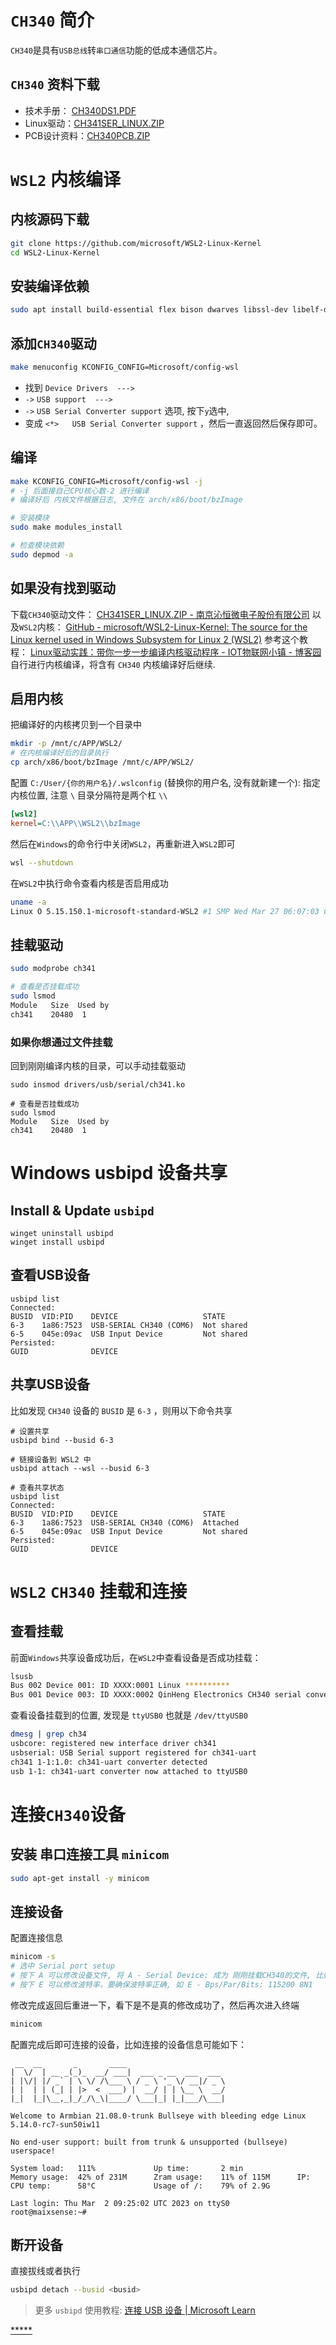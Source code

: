 # `CH340` 简介

`CH340`是具有`USB总线`转`串口通信`功能的低成本通信芯片。

## `CH340` 资料下载

- 技术手册： [CH340DS1.PDF](https://www.wch.cn/downloads/CH340DS1_PDF.html)
- Linux驱动：[CH341SER\_LINUX.ZIP](https://www.wch.cn/download/CH341SER_LINUX_ZIP.html)
- PCB设计资料：[CH340PCB.ZIP](https://www.wch.cn/downloads/CH340PCB_ZIP.html)


# `WSL2` 内核编译

## 内核源码下载

```bash
git clone https://github.com/microsoft/WSL2-Linux-Kernel
cd WSL2-Linux-Kernel
```

## 安装编译依赖

```bash
sudo apt install build-essential flex bison dwarves libssl-dev libelf-dev
```

## 添加`CH340`驱动

```bash
make menuconfig KCONFIG_CONFIG=Microsoft/config-wsl
```

* 找到 `Device Drivers  --->` 
* `->` `USB support  ---> ` 
* `->` `USB Serial Converter support` 选项, 按下`y`选中,
* 变成 `<*>   USB Serial Converter support` ，然后一直返回然后保存即可。


## 编译

```bash
make KCONFIG_CONFIG=Microsoft/config-wsl -j
# -j 后面接自己CPU核心数-2 进行编译
# 编译好后 内核文件根据日志, 文件在 arch/x86/boot/bzImage 

# 安装模块
sudo make modules_install

# 检查模块依赖
sudo depmod -a
```

## 如果没有找到驱动

下载`CH340`驱动文件： [CH341SER\_LINUX.ZIP - 南京沁恒微电子股份有限公司](https://www.wch.cn/download/CH341SER_LINUX_ZIP.html)
以及`WSL2`内核： [GitHub - microsoft/WSL2-Linux-Kernel: The source for the Linux kernel used in Windows Subsystem for Linux 2 (WSL2)](https://github.com/microsoft/WSL2-Linux-Kernel)
参考这个教程： [Linux驱动实践：带你一步一步编译内核驱动程序 - IOT物联网小镇 - 博客园](https://www.cnblogs.com/sewain/p/15565443.html)
自行进行内核编译，将含有 `CH340` 内核编译好后继续.

## 启用内核

把编译好的内核拷贝到一个目录中

```bash
mkdir -p /mnt/c/APP/WSL2/
# 在内核编译好后的目录执行
cp arch/x86/boot/bzImage /mnt/c/APP/WSL2/
```

配置 `C:/User/{你的用户名}/.wslconfig` (替换你的用户名, 没有就新建一个):
指定内核位置, 注意 `\` 目录分隔符是两个杠 `\\` 

```ini
[wsl2]
kernel=C:\\APP\\WSL2\\bzImage
```

然后在`Windows`的命令行中关闭`WSL2`，再重新进入`WSL2`即可

```bash
wsl --shutdown
```

在`WSL2`中执行命令查看内核是否启用成功
```bash
uname -a
Linux O 5.15.150.1-microsoft-standard-WSL2 #1 SMP Wed Mar 27 06:07:03 CST 2024 x86_64 x86_64 x86_64 GNU/Linux
```

## 挂载驱动

```bash
sudo modprobe ch341

# 查看是否挂载成功
sudo lsmod
Module   Size  Used by
ch341    20480  1  
```

### 如果你想通过文件挂载

回到刚刚编译内核的目录，可以手动挂载驱动

```shell
sudo insmod drivers/usb/serial/ch341.ko

# 查看是否挂载成功
sudo lsmod
Module   Size  Used by
ch341    20480  1  
```


# Windows usbipd 设备共享

## Install & Update `usbipd`

```shell
winget uninstall usbipd
winget install usbipd
```

## 查看USB设备

```shell
usbipd list
Connected:
BUSID  VID:PID    DEVICE                   STATE
6-3    1a86:7523  USB-SERIAL CH340 (COM6)  Not shared
6-5    045e:09ac  USB Input Device         Not shared
Persisted:
GUID              DEVICE
```

## 共享USB设备

比如发现 `CH340` 设备的 `BUSID` 是 `6-3` ，则用以下命令共享

```shell
# 设置共享
usbipd bind --busid 6-3 

# 链接设备到 WSL2 中
usbipd attach --wsl --busid 6-3 

# 查看共享状态
usbipd list
Connected:
BUSID  VID:PID    DEVICE                   STATE
6-3    1a86:7523  USB-SERIAL CH340 (COM6)  Attached
6-5    045e:09ac  USB Input Device         Not shared
Persisted:
GUID              DEVICE
```


# `WSL2` `CH340` 挂载和连接

## 查看挂载

前面`Windows`共享设备成功后，在`WSL2`中查看设备是否成功挂载：

```bash
lsusb
Bus 002 Device 001: ID XXXX:0001 Linux **********
Bus 001 Device 003: ID XXXX:0002 QinHeng Electronics CH340 serial converter
```

查看设备挂载到的位置, 发现是 `ttyUSB0` 也就是 `/dev/ttyUSB0`

```bash
dmesg | grep ch34
usbcore: registered new interface driver ch341
usbserial: USB Serial support registered for ch341-uart
ch341 1-1:1.0: ch341-uart converter detected
usb 1-1: ch341-uart converter now attached to ttyUSB0 
```


# 连接`CH340`设备

## 安装 串口连接工具 `minicom`

```bash
sudo apt-get install -y minicom
```

## 连接设备

配置连接信息

```bash
minicom -s
# 选中 Serial port setup
# 按下 A 可以修改设备文件, 将 A - Serial Device: 成为 刚刚挂载CH340的文件, 比如 /dev/ttyUSB0 , 记得点击保存
# 按下 E 可以修改波特率，要确保波特率正确, 如 E - Bps/Par/Bits: 115200 8N1 
```

修改完成返回后重进一下，看下是不是真的修改成功了，然后再次进入终端

```bash
minicom
```

配置完成后即可连接的设备，比如连接的设备信息可能如下：

```shell
 __  __       _       ____
|  \/  | __ _(_)_  __/ ___|  ___ _ __  ___  ___
| |\/| |/ _` | \ \/ /\___ \ / _ \ '_ \/ __|/ _ \
| |  | | (_| | |>  <  ___) |  __/ | | \__ \  __/
|_|  |_|\__,_|_/_/\_\|____/ \___|_| |_|___/\___|

Welcome to Armbian 21.08.0-trunk Bullseye with bleeding edge Linux 5.14.0-rc7-sun50iw11

No end-user support: built from trunk & unsupported (bullseye) userspace!

System load:   111%             Up time:       2 min
Memory usage:  42% of 231M      Zram usage:    11% of 115M      IP:
CPU temp:      58°C             Usage of /:    79% of 2.9G

Last login: Thu Mar  2 09:25:02 UTC 2023 on ttyS0  
root@maixsense:~# 
```


## 断开设备

直接拔线或者执行

```bash
usbipd detach --busid <busid>
```

> 更多 `usbipd` 使用教程: [连接 USB 设备 | Microsoft Learn](https://learn.microsoft.com/zh-cn/windows/wsl/connect-usb#attach-a-usb-device)


[*****](WB/Develop/Embedded/主从通信工具/主从通信工具.md)
